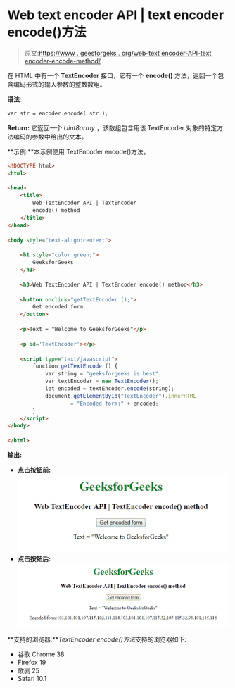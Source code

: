 # Web text encoder API | text encoder encode()方法

> 原文:[https://www . geesforgeks . org/web-text encoder-API-text encoder-encode-method/](https://www.geeksforgeeks.org/web-textencoder-api-textencoder-encode-method/)

在 HTML 中有一个 **TextEncoder** 接口，它有一个 **encode()** 方法，返回一个包含编码形式的输入参数的整数数组。

**语法:**

```html
var str = encoder.encode( str );
```

**Return:** 它返回一个 *Uint8array* ，该数组包含用该 TextEncoder 对象的特定方法编码的参数中给出的文本。

**示例:**本示例使用 TextEncoder encode()方法。

```html
<!DOCTYPE html>
<html>

<head>
    <title>
        Web TextEncoder API | TextEncoder
        encode() method
    </title>
</head>

<body style="text-align:center;">

    <h1 style="color:green;"> 
        GeeksforGeeks 
    </h1>

    <h3>Web TextEncoder API | TextEncoder encode() method</h3>

    <button onclick="getTextEncoder ();">
        Get encoded form
    </button>

    <p>Text = "Welcome to GeeksforGeeks"</p>

    <p id='TextEncoder'></p>

    <script type="text/javascript">
        function getTextEncoder() {
            var string = "geeksforgeeks is best";
            var textEncoder = new TextEncoder();
            let encoded = textEncoder.encode(string);
            document.getElementById("TextEncoder").innerHTML
                    = "Encoded form:" + encoded;
        }
    </script>
</body>

</html>
```

**输出:**

*   **点击按钮前:**
    ![](img/deff3fb7ef6b9f90e078c31aea19dcb2.png)
*   **点击按钮后:**
    ![](img/7ac1140002bd3a063d9306f269a4dc05.png)

**支持的浏览器:***TextEncoder encode()方法*支持的浏览器如下:

*   谷歌 Chrome 38
*   Firefox 19
*   歌剧 25
*   Safari 10.1